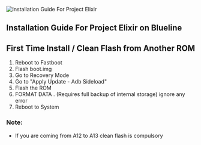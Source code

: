 ![Installation Guide For Project Elixir](https://i.imgur.com/3UmK6nS.png "Installation")

## Installation Guide For Project Elixir on Blueline

## First Time Install / Clean Flash from Another ROM

1. Reboot to Fastboot
2. Flash boot.img
3. Go to Recovery Mode
4. Go to "Apply Update - Adb Sideload"
5. Flash the ROM
6. FORMAT DATA . (Requires full backup of internal storage) ignore any error
7. Reboot to System

### Note: 
- If you are coming from A12 to A13 clean flash is compulsory